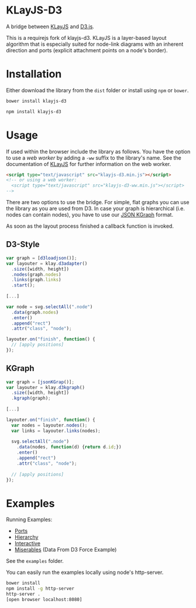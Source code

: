KLayJS-D3
===

A bridge between [KLayJS][klayjs] 
and [D3.js](http://d3js.org/).

This is a requirejs fork of klayjs-d3.
KLayJS is a layer-based layout algorithm that is especially suited for
node-link diagrams with an inherent direction and ports 
(explicit attachment points on a node's border).

Installation
===
Either download the library from the `dist` folder or install using `npm` or `bower`.
```bash
bower install klayjs-d3
```
```bash
npm install klayjs-d3
```

Usage
===

If used within the browser include the library as follows. 
You have the option to use a _web worker_ by adding a `-ww` suffix to 
the library's name. See the documentation of [KLayJS][klayjs]
for further information on the web worker.
```html
<script type="text/javascript" src="klayjs-d3.min.js"></script>
<!-- or using a web worker:
  <script type="text/javascript" src="klayjs-d3-ww.min.js"></script>
-->
```

There are two options to use the bridge. For simple, flat graphs you can 
use the library as you are used from D3. In case your graph is 
hierarchical (i.e. nodes can contain nodes), you have to use our
[JSON KGraph][jsonkgraph] format.

As soon as the layout process finished a callback function is invoked.

D3-Style
---
```javascript
var graph = [d3loadjson()];
var layouter = klay.d3adapter()
  .size([width, height])
  .nodes(graph.nodes)
  .links(graph.links)
  .start();
  
[...]

var node = svg.selectAll(".node")
  .data(graph.nodes)
  .enter()
  .append("rect")
  .attr("class", "node");

layouter.on("finish", function() {
  // [apply positions]
});
```


KGraph
---

```javascript
var graph = [jsonKGrap()];
var layouter = klay.d3kgraph()
  .size([width, height])
  .kgraph(graph);  
  
[...]

layouter.on("finish", function() {
  var nodes = layouter.nodes();
  var links = layouter.links(nodes);
  
  svg.selectAll(".node")
    .data(nodes, function(d) {return d.id;})
    .enter()
    .append("rect")
    .attr("class", "node");
    
  // [apply positions]
});
```

Examples 
===

Running Examples:
- [Ports](http://openkieler.github.io/klayjs-d3/examples/ports/)
- [Hierarchy](http://openkieler.github.io/klayjs-d3/examples/hierarchy/)
- [Interactive](http://openkieler.github.io/klayjs-d3/examples/interactive/)
- [Miserables](http://openkieler.github.io/klayjs-d3/examples/miserables/) (Data From D3 Force Example)

See the `examples` folder.

You can easily run the examples locally using node's http-server.
```bash
bower install
npm install -g http-server
http-server .
[open browser localhost:8080]
```


[klayjs]: https://github.com/OpenKieler/klayjs
[wiki-klay]: http://rtsys.informatik.uni-kiel.de/confluence/display/KIELER/KLay+Layered
[wiki-layopts]: http://rtsys.informatik.uni-kiel.de/confluence/display/KIELER/KLay+Layered+Layout+Options
[jsonkgraph]: http://rtsys.informatik.uni-kiel.de/confluence/display/KIELER/JSON+Graph+Format
[klayjs-d3]: https://github.com/OpenKieler/klayjs-d3
[d3js]: http://d3js.org/